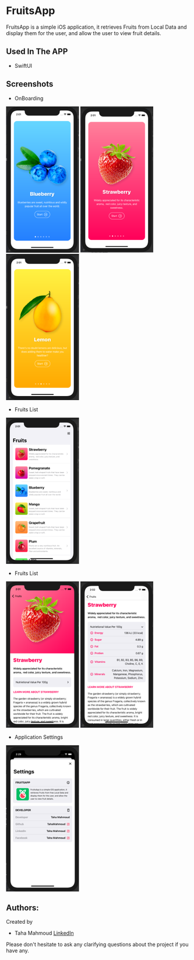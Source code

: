# FruitsApp

FruitsApp is a simple iOS application, it retrieves Fruits from Local Data and display them for the user, and allow the user to view fruit details.

## Used In The APP
- SwiftUI

## Screenshots
- OnBoarding
<img src="https://raw.githubusercontent.com/TahaMahmoud/SwiftUIProjects/main/FruitsApp/Screenshots/onBoard1.png" width="200" height="400">
<img src="https://raw.githubusercontent.com/TahaMahmoud/SwiftUIProjects/main/FruitsApp/Screenshots/onBoard2.png" width="200" height="400">
<img src="https://raw.githubusercontent.com/TahaMahmoud/SwiftUIProjects/main/FruitsApp/Screenshots/onBoard3.png" width="200" height="400">

- Fruits List
<img src="https://raw.githubusercontent.com/TahaMahmoud/SwiftUIProjects/main/FruitsApp/Screenshots/List.png" width="200" height="400">

- Fruits List
<img src="https://raw.githubusercontent.com/TahaMahmoud/SwiftUIProjects/main/FruitsApp/Screenshots/Details1.png" width="200" height="400">
<img src="https://raw.githubusercontent.com/TahaMahmoud/SwiftUIProjects/main/FruitsApp/Screenshots/Details2.png" width="200" height="400">

- Application Settings
<img src="https://raw.githubusercontent.com/TahaMahmoud/SwiftUIProjects/main/FruitsApp/Screenshots/Settings.png" width="200" height="400">

## Authors:
Created by 
- Taha Mahmoud [LinkedIn](https://www.linkedin.com/in/engtahamahmoud/)

Please don't hesitate to ask any clarifying questions about the project if you have any.

